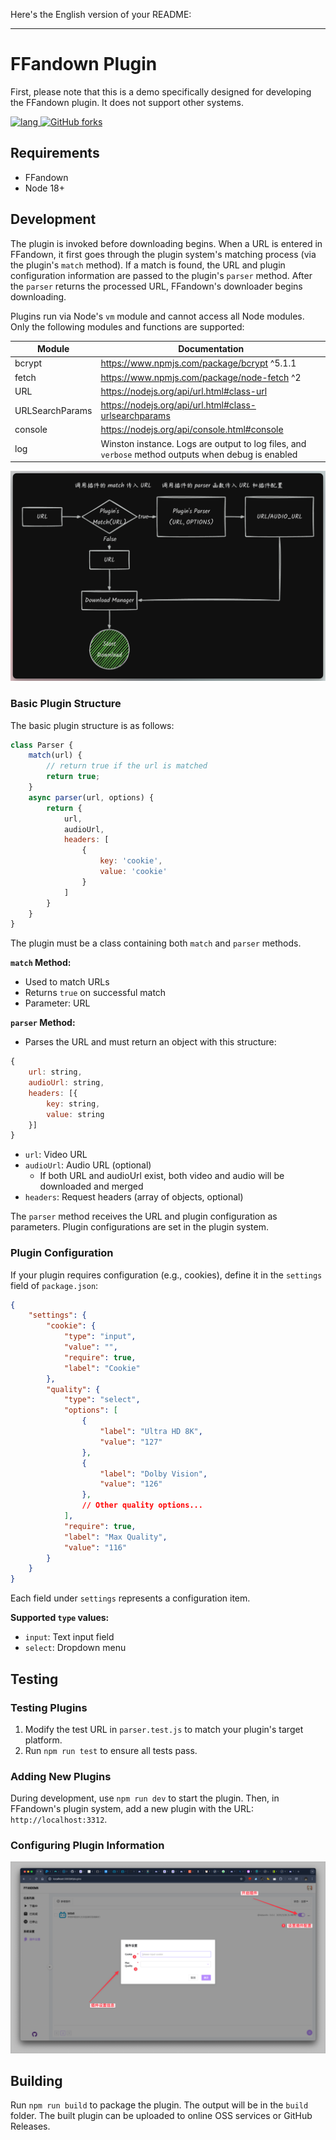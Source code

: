 Here's the English version of your README:

---

# FFandown Plugin

<p>First, please note that this is a demo specifically designed for developing the FFandown plugin. It does not support other systems.</p>

<p><a href="/README_ZH.md">
        <img alt="lang" style="height: 30px;" src="https://img.shields.io/badge/Lang-中文-brightgreen" />
</a><a href="https://github.com/helson-lin/ffandown-plugin">
       <img alt="GitHub forks" style="height: 30px;" src="https://img.shields.io/github/forks/helson-lin/ffandown-plugin">
</a></p>

## Requirements

- FFandown
- Node 18+

## Development 

The plugin is invoked before downloading begins. When a URL is entered in FFandown, it first goes through the plugin system's matching process (via the plugin's `match` method). If a match is found, the URL and plugin configuration information are passed to the plugin's `parser` method. After the `parser` returns the processed URL, FFandown's downloader begins downloading.

Plugins run via Node's `vm` module and cannot access all Node modules. Only the following modules and functions are supported:

| Module | Documentation |
| ----------- | ----------- |
| bcrypt | https://www.npmjs.com/package/bcrypt ^5.1.1 |
| fetch | https://www.npmjs.com/package/node-fetch ^2 |
| URL | https://nodejs.org/api/url.html#class-url |
| URLSearchParams | https://nodejs.org/api/url.html#class-urlsearchparams |
| console | https://nodejs.org/api/console.html#console |
| log | Winston instance. Logs are output to log files, and `verbose` method outputs when debug is enabled |

![Plugin System](./assets/CleanShot%202025-03-30%20at%2018.27.31@2x.png)

### Basic Plugin Structure

The basic plugin structure is as follows:

```js
class Parser {
    match(url) {
        // return true if the url is matched
        return true;
    }
    async parser(url, options) {
        return {
            url,
            audioUrl,
            headers: [
                {
                    key: 'cookie',
                    value: 'cookie'
                }
            ]
        }
    }
}
```

The plugin must be a class containing both `match` and `parser` methods.

**`match` Method:**
- Used to match URLs
- Returns `true` on successful match
- Parameter: URL

**`parser` Method:**
- Parses the URL and must return an object with this structure:
```js
{
    url: string,
    audioUrl: string,
    headers: [{
        key: string,
        value: string
    }]
}
```
- `url`: Video URL
- `audioUrl`: Audio URL (optional)
  - If both URL and audioUrl exist, both video and audio will be downloaded and merged
- `headers`: Request headers (array of objects, optional)

The `parser` method receives the URL and plugin configuration as parameters. Plugin configurations are set in the plugin system.

### Plugin Configuration

If your plugin requires configuration (e.g., cookies), define it in the `settings` field of `package.json`:

```json
{
    "settings": {
        "cookie": {
            "type": "input",
            "value": "",
            "require": true,
            "label": "Cookie"
        },
        "quality": {
            "type": "select",
            "options": [
                {
                    "label": "Ultra HD 8K",
                    "value": "127"
                },
                {
                    "label": "Dolby Vision",
                    "value": "126"
                },
                // Other quality options...
            ],
            "require": true,
            "label": "Max Quality",
            "value": "116"
        }
    }
}
```

Each field under `settings` represents a configuration item.

**Supported `type` values:**
- `input`: Text input field
- `select`: Dropdown menu

## Testing

### Testing Plugins

1. Modify the test URL in `parser.test.js` to match your plugin's target platform.
2. Run `npm run test` to ensure all tests pass.

### Adding New Plugins

During development, use `npm run dev` to start the plugin. Then, in FFandown's plugin system, add a new plugin with the URL: `http://localhost:3312`.

### Configuring Plugin Information

![Plugin Configuration](./assets/Shot2025-03-March-Fr5VUkQh.png)

## Building

Run `npm run build` to package the plugin. The output will be in the `build` folder. The built plugin can be uploaded to online OSS services or GitHub Releases.